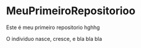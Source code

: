 # MeuPrimeiroRepositorioo
Este é meu primeiro repositorio hghhg


O individuo nasce, cresce, e bla bla bla 
